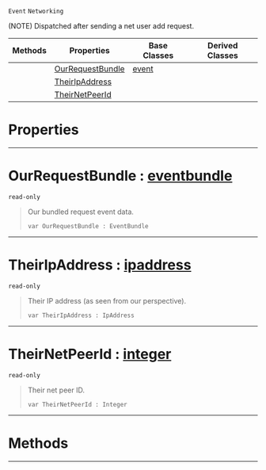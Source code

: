  `Event` `Networking`



(NOTE) Dispatched after sending a net user add request.

|Methods|Properties|Base Classes|Derived Classes|
|---|---|---|---|
| |[ OurRequestBundle](https://github.com/zeroengineteam/ZeroDocs/code_reference/class_reference/netpeersentuseraddrequest.markdown#ourrequestbundle-zero-en)|[event](https://github.com/zeroengineteam/ZeroDocs/code_reference/class_reference/event.markdown)| |
| |[ TheirIpAddress](https://github.com/zeroengineteam/ZeroDocs/code_reference/class_reference/netpeersentuseraddrequest.markdown#theiripaddress-zero-engi)| | |
| |[ TheirNetPeerId](https://github.com/zeroengineteam/ZeroDocs/code_reference/class_reference/netpeersentuseraddrequest.markdown#theirnetpeerid-zero-engi)| | |


 #  Properties


---  
 #  OurRequestBundle : [eventbundle](https://github.com/zeroengineteam/ZeroDocs/code_reference/class_reference/eventbundle.markdown)

 `read-only`

> Our bundled request event data.
> ``` lang=cpp, name=Zilch
> var OurRequestBundle : EventBundle


---  
 #  TheirIpAddress : [ipaddress](https://github.com/zeroengineteam/ZeroDocs/code_reference/class_reference/ipaddress.markdown)

 `read-only`

> Their IP address (as seen from our perspective).
> ``` lang=cpp, name=Zilch
> var TheirIpAddress : IpAddress


---  
 #  TheirNetPeerId : [integer](https://github.com/zeroengineteam/ZeroDocs/code_reference/zilch_base_types/integer.markdown)

 `read-only`

> Their net peer ID.
> ``` lang=cpp, name=Zilch
> var TheirNetPeerId : Integer


---  
 #  Methods


---  
 

 